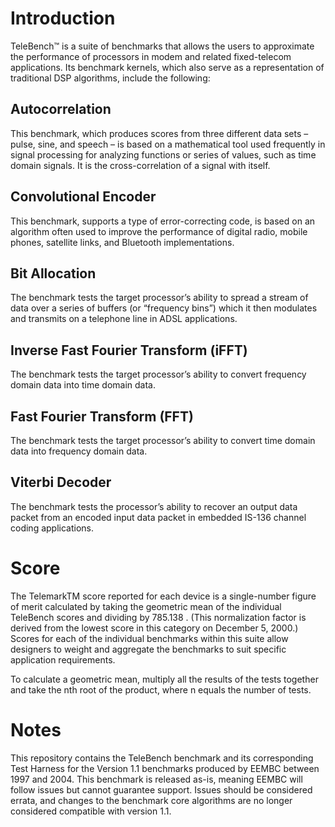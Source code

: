 # Introduction

TeleBench™ is a suite of benchmarks that allows the users to approximate the performance of processors in modem and related fixed-telecom applications. Its benchmark kernels, which also serve as a representation of traditional DSP algorithms, include the following:

## Autocorrelation
This benchmark, which produces scores from three different data sets – pulse, sine, and speech – is based on a mathematical tool used frequently in signal processing for analyzing functions or series of values, such as time domain signals. It is the cross-correlation of a signal with itself.

## Convolutional Encoder
This benchmark, supports a type of error-correcting code, is based on an algorithm often used to improve the performance of digital radio, mobile phones, satellite links, and Bluetooth implementations.

## Bit Allocation
The benchmark tests the target processor’s ability to spread a stream of data over a series of buffers (or “frequency bins”) which it then modulates and transmits on a telephone line in ADSL applications.

## Inverse Fast Fourier Transform (iFFT)
The benchmark tests the target processor’s ability to convert frequency domain data into time domain data.

## Fast Fourier Transform (FFT)
The benchmark tests the target processor’s ability to convert time domain data into frequency domain data.

## Viterbi Decoder
The benchmark tests the processor’s ability to recover an output data packet from an encoded input data packet in embedded IS-136 channel coding applications.

# Score

The TelemarkTM score reported for each device is a single-number figure of merit calculated by taking the geometric mean of the individual TeleBench scores and dividing by 785.138 . (This normalization factor is derived from the lowest score in this category on December 5, 2000.) Scores for each of the individual benchmarks within this suite allow designers to weight and aggregate the benchmarks to suit specific application requirements.

To calculate a geometric mean, multiply all the results of the tests together and take the nth root of the product, where n equals the number of tests.

# Notes

This repository contains the TeleBench benchmark and its corresponding Test Harness for the Version 1.1 benchmarks produced by EEMBC between 1997 and 2004. This benchmark is released as-is, meaning EEMBC will follow issues but cannot guarantee support. Issues should be considered errata, and changes to the benchmark core algorithms are no longer considered compatible with version 1.1.

